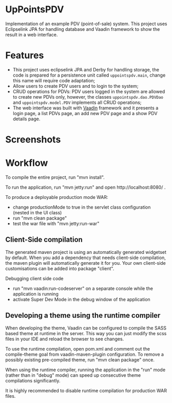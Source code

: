 UpPointsPDV
==============

Implementation of an example PDV (point-of-sale) system. This project uses Eclipselink JPA for handling database and Vaadin framework to show the result in a web interface.

Features
========
* This project uses eclipselink JPA and Derby for handling storage, the code is prepared for a persistence unit called `uppointspdv.main`, change this name will require code adaptation;
* Allow users to create PDV users and to login to the system;
* CRUD operations for PDVs: PDV users logged in the system are allowed to create new PDVs only, however, the classes `uppointspdv.dao.PDVDao` and `uppointspdv.model.PDV` implements all CRUD operations;
* The web interface was built with [Vaadin](https://vaadin.com/) framework and it presents a login page, a list PDVs page, an add new PDV page and a show PDV details page.

Screenshots
========

Workflow
========

To compile the entire project, run "mvn install".

To run the application, run "mvn jetty:run" and open http://localhost:8080/ .

To produce a deployable production mode WAR:
- change productionMode to true in the servlet class configuration (nested in the UI class)
- run "mvn clean package"
- test the war file with "mvn jetty:run-war"

Client-Side compilation
-------------------------

The generated maven project is using an automatically generated widgetset by default. 
When you add a dependency that needs client-side compilation, the maven plugin will 
automatically generate it for you. Your own client-side customisations can be added into
package "client".

Debugging client side code
  - run "mvn vaadin:run-codeserver" on a separate console while the application is running
  - activate Super Dev Mode in the debug window of the application

Developing a theme using the runtime compiler
-------------------------

When developing the theme, Vaadin can be configured to compile the SASS based
theme at runtime in the server. This way you can just modify the scss files in
your IDE and reload the browser to see changes.

To use the runtime compilation, open pom.xml and comment out the compile-theme 
goal from vaadin-maven-plugin configuration. To remove a possibly existing 
pre-compiled theme, run "mvn clean package" once.

When using the runtime compiler, running the application in the "run" mode 
(rather than in "debug" mode) can speed up consecutive theme compilations
significantly.

It is highly recommended to disable runtime compilation for production WAR files.
